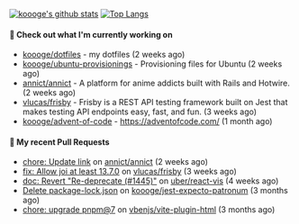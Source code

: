 [![koooge's github stats](https://github-readme-stats.vercel.app/api?username=koooge&count_private=true&show_icons=true)](https://github.com/anuraghazra/github-readme-stats)
[![Top Langs](https://github-readme-stats.vercel.app/api/top-langs/?username=koooge&langs_count=5)](https://github.com/anuraghazra/github-readme-stats)

#### 👷 Check out what I'm currently working on

- [koooge/dotfiles](https://github.com/koooge/dotfiles) - my dotfiles (2 weeks ago)
- [koooge/ubuntu-provisionings](https://github.com/koooge/ubuntu-provisionings) - Provisioning files for Ubuntu (2 weeks ago)
- [annict/annict](https://github.com/annict/annict) - A platform for anime addicts built with Rails and Hotwire. (2 weeks ago)
- [vlucas/frisby](https://github.com/vlucas/frisby) - Frisby is a REST API testing framework built on Jest that makes testing API endpoints easy, fast, and fun. (3 weeks ago)
- [koooge/advent-of-code](https://github.com/koooge/advent-of-code) - https://adventofcode.com/ (1 month ago)

#### 🔨 My recent Pull Requests

- [chore: Update link](https://github.com/annict/annict/pull/3897) on [annict/annict](https://github.com/annict/annict) (2 weeks ago)
- [fix: Allow joi at least 13.7.0](https://github.com/vlucas/frisby/pull/587) on [vlucas/frisby](https://github.com/vlucas/frisby) (3 weeks ago)
- [doc: Revert &#34;Re-deprecate (#1445)&#34;](https://github.com/uber/react-vis/pull/1471) on [uber/react-vis](https://github.com/uber/react-vis) (4 weeks ago)
- [Delete package-lock.json](https://github.com/koooge/jest-expecto-patronum/pull/3) on [koooge/jest-expecto-patronum](https://github.com/koooge/jest-expecto-patronum) (3 months ago)
- [chore: upgrade pnpm@7](https://github.com/vbenjs/vite-plugin-html/pull/101) on [vbenjs/vite-plugin-html](https://github.com/vbenjs/vite-plugin-html) (3 months ago)
